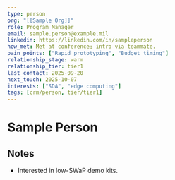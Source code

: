 ```yaml
---
type: person
org: "[[Sample Org]]"
role: Program Manager
email: sample.person@example.mil
linkedin: https://linkedin.com/in/sampleperson
how_met: Met at conference; intro via teammate.
pain_points: ["Rapid prototyping", "Budget timing"]
relationship_stage: warm
relationship_tier: tier1
last_contact: 2025-09-20
next_touch: 2025-10-07
interests: ["SDA", "edge computing"]
tags: [crm/person, tier/tier1]
---
```


# Sample Person

## Notes
- Interested in low-SWaP demo kits.
